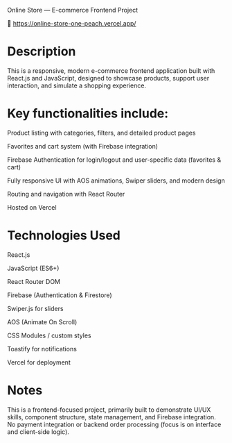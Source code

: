 Online Store — E-commerce Frontend Project

🔗  https://online-store-one-peach.vercel.app/

# Description

This is a responsive, modern e-commerce frontend application built with React.js and JavaScript, designed to showcase products, support user interaction, and simulate a shopping experience.


# Key functionalities include:

Product listing with categories, filters, and detailed product pages

Favorites and  cart system (with Firebase integration)

Firebase Authentication for login/logout and user-specific data (favorites & cart) 

Fully responsive UI with AOS animations, Swiper sliders, and modern design

Routing and navigation with React Router

Hosted on Vercel



# Technologies Used

React.js

JavaScript (ES6+)

React Router DOM

Firebase (Authentication & Firestore)

Swiper.js for sliders

AOS (Animate On Scroll)

CSS Modules / custom styles

Toastify for notifications

Vercel for deployment



# Notes

This is a frontend-focused project, primarily built to demonstrate UI/UX skills, component structure, state management, and Firebase integration.
No payment integration or backend order processing (focus is on interface and client-side logic).
